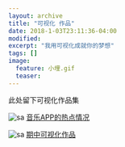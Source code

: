 ```yaml
---
layout: archive
title: "可视化 作品"
date: 2018-1-03T23:11:36-04:00
modified:
excerpt: "我用可视化成就你的梦想"
tags: []
image: 
  feature: 小埋.gif
  teaser:
---
```


此处留下可视化作品集

![sa](https://i.loli.net/2018/01/05/5a4e84498b756.png)
[音乐APP的热点情况](https://public.tableau.com/views/_18186/1_2?:embed=y&:display_count=yes&publish=yes)

![sa](https://i.loli.net/2018/01/05/5a4f19c666b6d.png)
[期中可视化作品](https://kannroy.github.io/infovis/O组可视化)